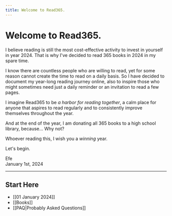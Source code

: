 ```yaml
---
title: Welcome to Read365.
---
```

# Welcome to Read365.

I believe reading is still the most cost-effective activity to invest in yourself in year 2024. That is why I've decided to read 365 books in 2024 in my spare time. 

I know there are countless people who are willing to read, yet for some reason cannot create the time to read on a daily basis. So I have decided to document my year-long reading journey online, also to inspire those who might sometimes need just a daily reminder or an invitation to read a few pages. 

I imagine Read365 to be *a harbor for reading together*, a calm place for anyone that aspires to read regularly and to consistently improve themselves throughout the year.

And at the end of the year, I am donating all 365 books to a high school library, because... Why not?

Whoever reading this, I wish you a *winning* year.

Let's begin.

Efe  
January 1st, 2024

---

## Start Here

- [[01 January 2024]]
- [[Books]]
- [[PAQ|Probably Asked Questions]]